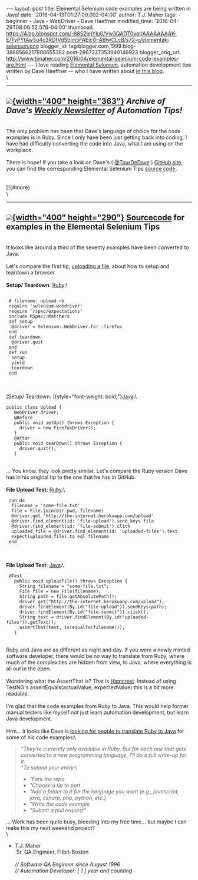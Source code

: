 \-\-- layout: post title: Elemental Selenium code examples are being
written in Java! date: \'2016-04-13T01:27:00.002-04:00\' author: T.J.
Maher tags: - beginner - Java - WebDriver - Dave Haeffner
modified\_time: \'2016-04-29T08:06:52.576-04:00\' thumbnail:
https://4.bp.blogspot.com/-88S2jejYIu0/Vw3QADT0vqI/AAAAAAAAK-E/TyPYtAw5u4c3RDfVdSbim5FAEicO-ABlwCLcB/s72-c/elementak-selenium.png
blogger\_id:
tag:blogger.com,1999:blog-3868566217808655382.post-2867227353940146923
blogger\_orig\_url:
http://www.tjmaher.com/2016/04/elemental-selenium-code-examples-are.html
\-\-- I love reading [Elemental
Selenium](http://elementalselenium.com/tips), automation development
tips written by Dave Haeffner \-- who I have written about [in this
blog](http://www.tjmaher.com/2015/06/spotlight-on-dave-haeffner.html).\
\

  ------------------------------------------------------------------------------------------------------------------------------------------------------------------------------------------------------------------------------------------------------------------------------------------------------
   [![](https://4.bp.blogspot.com/-88S2jejYIu0/Vw3QADT0vqI/AAAAAAAAK-E/TyPYtAw5u4c3RDfVdSbim5FAEicO-ABlwCLcB/s400/elementak-selenium.png){width="400" height="363"}](https://4.bp.blogspot.com/-88S2jejYIu0/Vw3QADT0vqI/AAAAAAAAK-E/TyPYtAw5u4c3RDfVdSbim5FAEicO-ABlwCLcB/s1600/elementak-selenium.png)
                                                                                                       *Archive of Dave\'s [Weekly Newsletter](http://elementalselenium.com/) of Automation Tips!*
  ------------------------------------------------------------------------------------------------------------------------------------------------------------------------------------------------------------------------------------------------------------------------------------------------------

\
The only problem has been that Dave\'s language of choice for the code
examples is in Ruby. Since I only have been just getting back into
coding, I have had difficulty converting the code into Java, what I am
using on the workplace.\
\
There is hope! If you take a look on Dave\'s (
[\@TourDeDave](https://twitter.com/TourDeDave) ) [GitHub
site](https://github.com/tourdedave), you can find the corresponding
Elemental Selenium Tips [source
code](https://github.com/tourdedave/elemental-selenium-tips).\
\
\
[]{#more}\
\

  --------------------------------------------------------------------------------------------------------------------------------------------------------------------------------------------------------------------------------------------------------------------------
   [![](https://3.bp.blogspot.com/-iuN4BMAsfWA/Vw3Rh-b-STI/AAAAAAAAK-Q/qjZpIahAiHwC4WnQBaHje1pxVa1Eez5tACLcB/s400/tips.png){width="400" height="290"}](https://3.bp.blogspot.com/-iuN4BMAsfWA/Vw3Rh-b-STI/AAAAAAAAK-Q/qjZpIahAiHwC4WnQBaHje1pxVa1Eez5tACLcB/s1600/tips.png)
                                                                               [Sourcecode](https://github.com/tourdedave/elemental-selenium-tips) for examples in the Elemental Selenium Tips
  --------------------------------------------------------------------------------------------------------------------------------------------------------------------------------------------------------------------------------------------------------------------------

\
It looks like around a third of the seventy examples have been converted
to Java.\
\
Let\'s compare the first tip, [uploading a
file](http://elementalselenium.com/tips/1-upload-a-file), about how to
setup and teardown a browser.\
**\
Setup/
Teardown**: [Ruby](http://elementalselenium.com/tips/1-upload-a-file):\

``` {.brush: .ruby}

 # filename: upload.rb  
 require 'selenium-webdriver'  
 require 'rspec/expectations'  
 include RSpec::Matchers  
 def setup  
  @driver = Selenium::WebDriver.for :firefox  
 end  
 def teardown  
  @driver.quit  
 end  
 def run  
  setup  
  yield  
  teardown  
 end  
```

\
\
[Setup/
Teardown: ]{style="font-weight: bold;"}[Java](https://github.com/tourdedave/elemental-selenium-tips/blob/master/01-upload-a-file/java/src/test/java/Upload.java):\

``` {.brush: .javafx}
public class Upload {  
   WebDriver driver;  
   @Before  
   public void setUp() throws Exception {  
     driver = new FirefoxDriver();  
   }  
   @After  
   public void tearDown() throws Exception {  
     driver.quit();  
   }  
```

\
\... You know, they look pretty similar. Let\'s compare the Ruby version
Dave has in his original tip to the one that he has in GitHub.\
\
**File Upload
Test:** [Ruby](http://elementalselenium.com/tips/1-upload-a-file):\

``` {.brush: .ruby}
 run do  
  filename = 'some-file.txt'  
  file = File.join(Dir.pwd, filename)  
  @driver.get 'http://the-internet.herokuapp.com/upload'  
  @driver.find_element(id: 'file-upload').send_keys file  
  @driver.find_element(id: 'file-submit').click  
  uploaded_file = @driver.find_element(id: 'uploaded-files').text  
  expect(uploaded_file).to eql filename  
 end  
```

\
\
**File Upload
Test**: [Java](https://github.com/tourdedave/elemental-selenium-tips/blob/master/01-upload-a-file/java/src/test/java/Upload.java):\

``` {.brush: .javafx}
 @Test  
   public void uploadFile() throws Exception {  
     String filename = "some-file.txt";  
     File file = new File(filename);  
     String path = file.getAbsolutePath();  
     driver.get("http://the-internet.herokuapp.com/upload");  
     driver.findElement(By.id("file-upload")).sendKeys(path);  
     driver.findElement(By.id("file-submit")).click();  
     String text = driver.findElement(By.id("uploaded-files")).getText();  
     assertThat(text, is(equalTo(filename)));  
   }  
```

\
Ruby and Java are as different as night and day. If you were a newly
minted software developer, there would be no way to translate from Ruby,
where much of the complexities are hidden from view, to Java, where
everything is all out in the open.\
\
Wondering what the AssertThat is? That is
[Hamcrest](https://code.google.com/archive/p/hamcrest/wikis/Tutorial.wiki).
Instead of using TestNG\'s assertEquals(actualValue, expectedValue) this
is a bit more readable.\
\
I\'m glad that the code examples from Ruby to Java. This would help
former manual testers like myself not just learn automation development,
but learn Java development.\
\
Hrm\... it looks like Dave is [looking for people to translate Ruby to
Java](https://github.com/tourdedave/elemental-selenium-tips) for some of
his code examples:\

> *\"They\'re currently only available in Ruby. But for each one that
> gets converted to a new programming language, I\'ll do a full write-up
> for it.*\
> *\"To submit your entry:*\
>
> -   *\"Fork the repo*
> -   *\"Choose a tip to port*
> -   *\"Add a folder to it for the language you want (e.g., javascript,
>     java, csharp, php, python, etc.)*
> -   *\"Write the code example*
> -   *\"Submit a pull request\"*

\... Work has been quite busy, bleeding into my free time\... but maybe
I can make this my next weekend project?\
\
- T.J. Maher\
 Sr. QA Engineer, Fitbit-Boston\
\
*// Software QA Engineer since August 1996*\
*// Automation Developer: \[ 1 \] year and counting*
